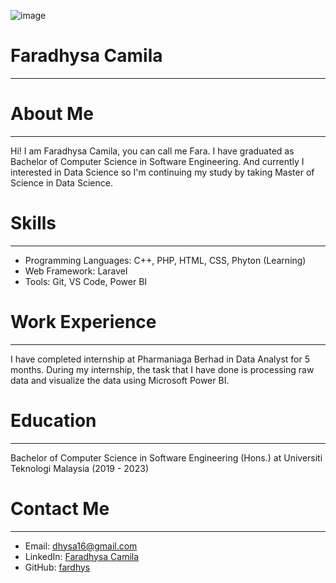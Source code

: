 ![image](https://github.com/drshahizan/research-design/assets/89257883/addcafe4-7952-45ca-92f6-7fa7c0bcc3ad)
# Faradhysa Camila
---
# About Me
---
Hi! I am Faradhysa Camila, you can call me Fara. I have graduated as Bachelor of Computer Science in Software Engineering. And currently I interested in Data Science so I'm continuing my study by taking Master of Science in Data Science. 
# Skills
---
* Programming Languages: C++, PHP, HTML, CSS, Phyton (Learning)
* Web Framework: Laravel
* Tools: Git, VS Code, Power BI 
# Work Experience 
---
I have completed internship at Pharmaniaga Berhad in Data Analyst for 5 months. During my internship, the task that I have done is processing raw data and visualize the data using Microsoft Power BI.
# Education
---
Bachelor of Computer Science in Software Engineering (Hons.) at Universiti Teknologi Malaysia (2019 - 2023)
# Contact Me
---
* Email: [dhysa16@gmail.com](dhysa16@gmail.com)
* LinkedIn: [Faradhysa Camila](https://www.linkedin.com/in/faradhysa-camila-a62a0b1b8/)
* GitHub: [fardhys](https://github.com/fardhys)
